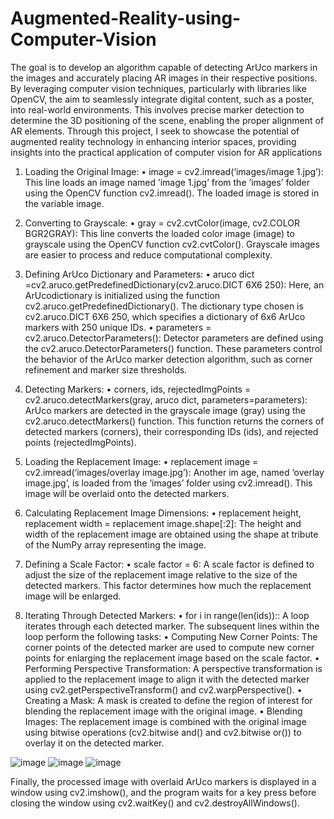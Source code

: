 # Augmented-Reality-using-Computer-Vision
 The goal is to develop an algorithm capable of detecting ArUco markers in the images and
 accurately placing AR images in their respective positions. By leveraging computer vision
 techniques, particularly with libraries like OpenCV, the aim to seamlessly integrate digital
 content, such as a poster, into real-world environments. This involves precise marker detection to determine the 3D positioning of the scene, enabling the proper alignment of AR
 elements. Through this project, I seek to showcase the potential of augmented reality
 technology in enhancing interior spaces, providing insights into the practical application
 of computer vision for AR applications

 1. Loading the Original Image:
 • image = cv2.imread(‘images/image 1.jpg’): This line loads an image named
 ’image 1.jpg’ from the ’images’ folder using the OpenCV function cv2.imread().
 The loaded image is stored in the variable image.

 2. Converting to Grayscale:
 • gray = cv2.cvtColor(image, cv2.COLOR BGR2GRAY): This line converts the
 loaded color image (image) to grayscale using the OpenCV function cv2.cvtColor().
 Grayscale images are easier to process and reduce computational complexity.

 3. Defining ArUco Dictionary and Parameters:
 • aruco dict =cv2.aruco.getPredefinedDictionary(cv2.aruco.DICT 6X6 250): Here,
 an ArUcodictionary is initialized using the function cv2.aruco.getPredefinedDictionary().
 The dictionary type chosen is cv2.aruco.DICT 6X6 250, which specifies a dictionary of 6x6 ArUco markers with 250 unique IDs.
 • parameters = cv2.aruco.DetectorParameters(): Detector parameters are defined using the cv2.aruco.DetectorParameters() function. These parameters
 control the behavior of the ArUco marker detection algorithm, such as corner
 refinement and marker size thresholds.

 4. Detecting Markers:
 • corners, ids, rejectedImgPoints = cv2.aruco.detectMarkers(gray, aruco dict,
 parameters=parameters): ArUco markers are detected in the grayscale image
 (gray) using the cv2.aruco.detectMarkers() function. This function returns
 the corners of detected markers (corners), their corresponding IDs (ids), and
 rejected points (rejectedImgPoints).

 5. Loading the Replacement Image:
 • replacement image = cv2.imread(‘images/overlay image.jpg’): Another im
age, named ‘overlay image.jpg’, is loaded from the ’images’ folder using cv2.imread().
 This image will be overlaid onto the detected markers.

 6. Calculating Replacement Image Dimensions:
 • replacement height, replacement width = replacement image.shape[:2]: The
 height and width of the replacement image are obtained using the shape at
tribute of the NumPy array representing the image.

 7. Defining a Scale Factor:
 • scale factor = 6: A scale factor is defined to adjust the size of the replacement
 image relative to the size of the detected markers. This factor determines how
 much the replacement image will be enlarged.

 8. Iterating Through Detected Markers:
 • for i in range(len(ids)):: A loop iterates through each detected marker.
 The subsequent lines within the loop perform the following tasks:
 • Computing New Corner Points: The corner points of the detected marker
 are used to compute new corner points for enlarging the replacement image
 based on the scale factor.
 • Performing Perspective Transformation: A perspective transformation
 is applied to the replacement image to align it with the detected marker using
 cv2.getPerspectiveTransform() and cv2.warpPerspective().
 • Creating a Mask: A mask is created to define the region of interest for
 blending the replacement image with the original image.
 • Blending Images: The replacement image is combined with the original image using bitwise operations (cv2.bitwise and() and cv2.bitwise or()) to overlay
 it on the detected marker.

 ![image](https://github.com/RahmanFarhan555/Augmented-Reality-using-Computer-Vision/assets/170820777/818dc9b1-8691-4961-a96f-21bfce3bd72e)
 ![image](https://github.com/RahmanFarhan555/Augmented-Reality-using-Computer-Vision/assets/170820777/76aff7be-c6b9-40a7-a459-49f4cd3d0cf1)
 ![image](https://github.com/RahmanFarhan555/Augmented-Reality-using-Computer-Vision/assets/170820777/00ad3c9d-0fd8-4cce-be3d-996cff2d8fc8)




 Finally, the processed image with overlaid ArUco markers is displayed in a
 window using cv2.imshow(), and the program waits for a key press before
 closing the window using cv2.waitKey() and cv2.destroyAllWindows().
